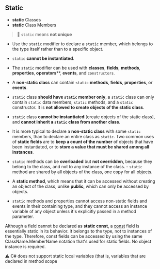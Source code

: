 ## Static

- **static** Classes
- **static** Class Members

> 📌 `static` means **not unique**




- Use the `static` modifier to declare a `static` member,  which belongs to the type itself rather than to a specific object. 
- `static` **cannot be instantiated**. 
- The `static` modifier can be used with **classes**, **fields**, **methods**, **properties**, **operators****, **events**, and `constructors`. 
- A **non-static class** can contain `static` **methods**, **fields**, **properties**, or **events**. 
- `static` class **should have `static` member only**, a `static` class can only contain `static` data members, `static` methods, and a `static` constructor. It is **not allowed to create objects of the static class**.  
- `static` class **cannot be instantiated** [create objects of the static class], and **cannot inherit a `static` class from another class**.
- It is more typical to declare a **non-static class** with some `static` members, than to declare an entire class as `static`. Two common uses of **static fields** are to **keep a count of the number** of objects that have been instantiated, or to **store a value that must be shared among all instances**.

- `static` methods can be **overloaded** but **not overridden**, because they belong to the class, and not to any instance of the class. - `static` method are shared by all objects of the class, one copy for all objects. 
- A **static method**, which means that it can be accessed without creating an object of the class, unlike **public**, which can only be accessed by objects.

- `static` methods and properties cannot access non-static fields and events in their containing type, and they cannot access an instance variable of any object unless it's explicitly passed in a method parameter.

Although a field cannot be declared as **static const**, a [const](https://docs.microsoft.com/en-us/dotnet/csharp/language-reference/keywords/const) field is essentially static in its behavior. It belongs to the type, not to instances of the type. Therefore, const fields can be accessed by using the same ClassName.MemberName notation that's used for static fields. No object instance is required.

<aside>
⚠️ C# does not support static local variables (that is, variables that are declared in method scope

</aside>
